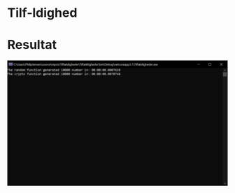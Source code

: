 # Tilf-ldighed
# Resultat
![Resultat](https://github.com/PhilipGeilJensen/Tilf-ldighed/blob/master/result.png "Resultat")
